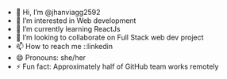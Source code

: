 - 👋 Hi, I’m @jhanviagg2592
- 👀 I’m interested in Web development
- 🌱 I’m currently learning ReactJs
- 💞️ I’m looking to collaborate on Full Stack web dev project
- 📫 How to reach me ::linkedin
- 😄 Pronouns: she/her
- ⚡ Fun fact: Approximately half of GitHub team works remotely

<!---
jhanviagg2592/jhanviagg2592 is a ✨ special ✨ repository because its `README.md` (this file) appears on your GitHub profile.
You can click the Preview link to take a look at your changes.
--->
